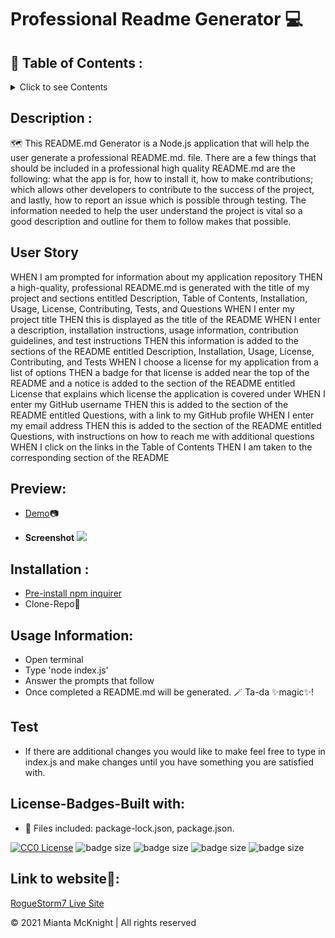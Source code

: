 # Professional Readme Generator 💻

## 📖 Table of Contents :
<details>

  <summary>Click to see Contents</summary>


* [Description](#description)

* [User Story](#user-story)

* [Preview](#preview)

* [Installation](#installation)  

* [Usage](#usage)

* [Test](#test)

* [Built With](#built-with)

* [Badges](#badges)

* [RogueStorm7-livesite](#RogueStorm7-livesite)

</details>

##  Description :
🗺️
This README.md Generator is a Node.js application that will help the user generate a professional README.md. file. There are a few things that should be included in a professional high quality README.md are the following: what the app is for, how to install it, how to make contributions; which allows other developers to contribute to the success of the project, and lastly, how to report an issue which is possible through testing. The information needed to help the user understand the project is vital so a good description and outline for them to follow makes that possible.

## User Story
WHEN I am prompted for information about my application repository
THEN a high-quality, professional README.md is generated with the title of my project and sections entitled Description, Table of Contents, Installation, Usage, License, Contributing, Tests, and Questions
WHEN I enter my project title
THEN this is displayed as the title of the README
WHEN I enter a description, installation instructions, usage information, contribution guidelines, and test instructions
THEN this information is added to the sections of the README entitled Description, Installation, Usage, License, Contributing, and Tests
WHEN I choose a license for my application from a list of options
THEN a badge for that license is added near the top of the README and a notice is added to the section of the README entitled License that explains which license the application is covered under
WHEN I enter my GitHub username
THEN this is added to the section of the README entitled Questions, with a link to my GitHub profile
WHEN I enter my email address
THEN this is added to the section of the README entitled Questions, with instructions on how to reach me with additional questions
WHEN I click on the links in the Table of Contents
THEN I am taken to the corresponding section of the README


## Preview: 
- [Demo](https://watch.screencastify.com/v/Wv7fPDi2MPmMNLc1dIce)📷

- **Screenshot** <image src="./images-preview-demo/professional readme generator screenshot1.png">

## Installation :
- [Pre-install npm inquirer](https://www.npmjs.com/package/inquirer)
- Clone-Repo🧭
    

## Usage Information: 
- Open terminal
- Type 'node index.js'
- Answer the prompts that follow
- Once completed a README.md will be generated. 🪄 Ta-da ✨magic✨!

## Test
- If there are additional changes you would like to make feel free to type in index.js and make changes until you have something you are satisfied with.
  
## License-Badges-Built with:

- 🧱 Files included: package-lock.json, package.json.

[![CC0 License](https://img.shields.io/badge/License-CC0-orange)](https://choosealicense.com/licenses/cc0)
![badge size](https://img.shields.io/badge/Made%20for-VSCode-1f425f.svg)
![badge size](https://img.shields.io/badge/JavaScript-F7DF1E?style=for-the-badge&logo=javascript&logoColor=black)
![badge size](https://img.shields.io/badge/Node.js-43853D?style=for-the-badge&logo=node.js&logoColor=white)
![badge size](https://img.shields.io/badge/GitHub-100000?style=for-the-badge&logo=github&logoColor=white)

    
## Link to website🔮:

[RogueStorm7 Live Site](https://github.com/RogueStorm7/node-js-professional-readme-generator-challenge.git)


&copy; 2021 Mianta McKnight  | All rights reserved